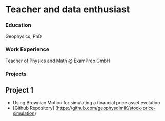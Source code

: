# Teacher and data enthusiast

### Education
Geophysics, PhD

### Work Experience
Teacher of Physics and Math @ ExamPrep GmbH

### Projects

## Project 1
- Using Brownian Motion for simulating a financial price asset evolution
- [Github Repository] (https://github.com/geophysdimiK/stock-price-simulation)
